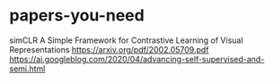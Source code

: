 # papers-you-need

simCLR
A Simple Framework for Contrastive Learning of Visual Representations
https://arxiv.org/pdf/2002.05709.pdf
https://ai.googleblog.com/2020/04/advancing-self-supervised-and-semi.html

